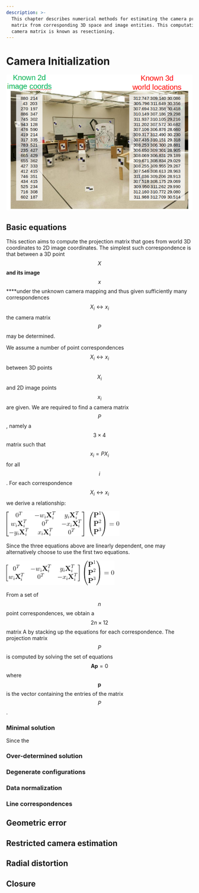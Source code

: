 ```yaml
---
description: >-
  This chapter describes numerical methods for estimating the camera projection
  matrix from corresponding 3D space and image entities. This computation of the
  camera matrix is known as resectioning.
---
```


# Camera Initialization

![](.gitbook/assets/screenshot-from-2021-05-20-14-24-00.png)

## Basic equations

This section aims to compute the projection matrix that goes from world 3D coordinates to 2D image coordinates. The simplest such correspondence is that between a 3D point $$X$$ **and its image** $$x$$ ****under the unknown camera mapping and thus given sufficiently many correspondences $$X_i \leftrightarrow x_i$$ the camera matrix $$P$$ may be determined.

We assume a number of point correspondences $$X_i \leftrightarrow x_i$$ between 3D points $$X_i$$ and 2D image points $$x_i$$ are given. We are required to find a camera matrix $$P$$, namely a $$3 \times 4$$ matrix such that $$x_i = PX_i$$ for all $$i$$. For each correspondence $$X_i \leftrightarrow x_i$$ we derive a relationship:

![](.gitbook/assets/png.png)

Since the three equations above are linearly dependent, one may alternatively choose to use the first two equations.

![](.gitbook/assets/png%20%281%29.png)

From a set of $$n$$ point correspondences, we obtain a $$2n \times 12$$ matrix A by stacking up the equations for each correspondence. The projection matrix $$P$$ is computed by solving the set of equations $$\textbf{Ap} = 0$$ where $$\textbf{p}$$ is the vector containing the entries of the matrix $$P$$.

### Minimal solution

Since the 

### Over-determined solution

### Degenerate configurations

### Data normalization

### Line correspondences

 

## Geometric error

## Restricted camera estimation

## Radial distortion

## Closure

